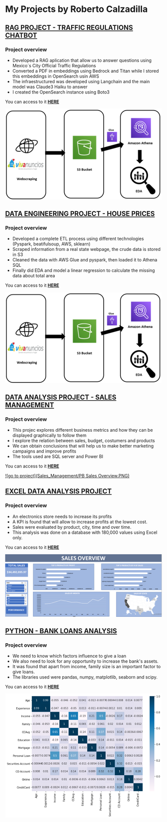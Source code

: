 # My Projects by Roberto Calzadilla

## [RAG PROJECT - TRAFFIC REGULATIONS CHATBOT](https://roberto121c.github.io/Traffic_Regulations_Chatbot/)

### Project overview
* Developed a RAG aplication that allow us to answer questions using Mexico´s City Official Traffic Regulations
* Converted a PDF in embeddings using Bedrock and Titan while I stored this embeddings in OpenSearch usin AWS
* The infraestructured was developed using Langchain and the main model was Claude3 Haiku to answer
* I created the OpenSearch instance using Boto3

You can access to it **[HERE](https://roberto121c.github.io/Traffic_Regulations_Chatbot/)**

[![go to project](House_prices/house_prices_0.PNG)](https://roberto121c.github.io/Traffic_Regulations_Chatbot/)


## [DATA ENGINEERING PROJECT - HOUSE PRICES](https://roberto121c.github.io/House_prices/)

### Project overview
* Developed a complete ETL process using different technologies (Pyspark, beatifulsoup, AWS, sklearn)
* Scraped information from a real state webpage, the crude data is stored in S3
* Cleaned the data with AWS Glue and pyspark, then loaded it to Athena SQL
* Finally did EDA and model a linear regression to calculate the missing data about total area

You can access to it **[HERE](https://roberto121c.github.io/House_prices/)**

[![go to project](House_prices/house_prices_0.PNG)](https://roberto121c.github.io/House_prices/)



## [DATA ANALYSIS PROJECT - SALES MANAGEMENT](https://roberto121c.github.io/Sales_Management/)

### Project overview
* This projec explores different business metrics and how they can be displayed graphically to follow them
* I explore the relation between sales, budget, costumers and products
* We can obtain conclusions that will help us to make better marketing campaigns and improve profits
* The tools used are SQL server and Power BI

You can access to it **[HERE](https://roberto121c.github.io/Sales_Management/)**

[![go to project](Sales_Management/PB Sales Overview.PNG)](https://roberto121c.github.io/Sales_Management/)



## [EXCEL DATA ANALYSIS PROJECT](https://roberto121c.github.io/Excel_Analysis_Project/)

### Project overview
* An electronics store needs to increase its profits
* A KPI is found that will allow to increase profits at the lowest cost.
* Sales were evaluated by product, city, time and over time.
* This analysis was done on a database with 180,000 values using Excel only.

You can access to it **[HERE](https://roberto121c.github.io/Excel_Analysis_Project/)**

[![go to project](Excel_Sales_Analysis/Sales_overview.PNG)](https://roberto121c.github.io/Excel_Analysis_Project/)



## [PYTHON - BANK LOANS ANALYSIS](https://roberto121c.github.io/Bank_loans_analysis/)

### Project overview
- We need to know which factors influence to give a loan
- We also need to look for any opportunity to increase the bank's assets.
- It was found that apart from income, family size is an important factor to give loans.
- The libraries used were pandas, numpy, matplotlib, seaborn and scipy.

You can access to it **[HERE](https://roberto121c.github.io/Bank_loans_analysis/)**

[![go to project](Bank_Loan_analysis/Correlation_heatmap.png)](https://roberto121c.github.io/Bank_loans_analysis/)
